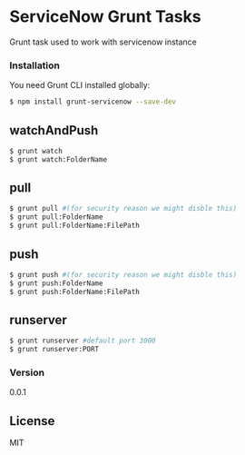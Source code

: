 # ServiceNow Grunt Tasks
Grunt task used to work with servicenow instance 

### Installation

You need Grunt CLI installed globally:
```sh
$ npm install grunt-servicenow --save-dev
```
## watchAndPush
```sh
$ grunt watch
$ grunt watch:FolderName
```
## pull
```sh
$ grunt pull #(for security reason we might disble this)
$ grunt pull:FolderName
$ grunt pull:FolderName:FilePath
```
## push
```sh
$ grunt push #(for security reason we might disble this)
$ grunt push:FolderName
$ grunt push:FolderName:FilePath
```
## runserver
```sh
$ grunt runserver #default port 3000
$ grunt runserver:PORT
```
### Version
0.0.1

License
----

MIT

